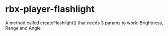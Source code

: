 # rbx-player-flashlight
A method called createFlashlight() that needs 3 params to work: Brightness, Range and Angle
